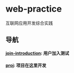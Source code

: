 # web-practice
互联网应用开发综合实践

## 导航

#### [join-introduction](./join-introduction/): 用户加入测试

#### [proj](./proj/): 项目在这里开发

